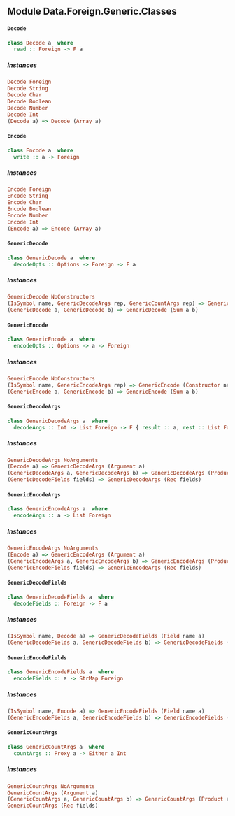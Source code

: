 ## Module Data.Foreign.Generic.Classes

#### `Decode`

``` purescript
class Decode a  where
  read :: Foreign -> F a
```

##### Instances
``` purescript
Decode Foreign
Decode String
Decode Char
Decode Boolean
Decode Number
Decode Int
(Decode a) => Decode (Array a)
```

#### `Encode`

``` purescript
class Encode a  where
  write :: a -> Foreign
```

##### Instances
``` purescript
Encode Foreign
Encode String
Encode Char
Encode Boolean
Encode Number
Encode Int
(Encode a) => Encode (Array a)
```

#### `GenericDecode`

``` purescript
class GenericDecode a  where
  decodeOpts :: Options -> Foreign -> F a
```

##### Instances
``` purescript
GenericDecode NoConstructors
(IsSymbol name, GenericDecodeArgs rep, GenericCountArgs rep) => GenericDecode (Constructor name rep)
(GenericDecode a, GenericDecode b) => GenericDecode (Sum a b)
```

#### `GenericEncode`

``` purescript
class GenericEncode a  where
  encodeOpts :: Options -> a -> Foreign
```

##### Instances
``` purescript
GenericEncode NoConstructors
(IsSymbol name, GenericEncodeArgs rep) => GenericEncode (Constructor name rep)
(GenericEncode a, GenericEncode b) => GenericEncode (Sum a b)
```

#### `GenericDecodeArgs`

``` purescript
class GenericDecodeArgs a  where
  decodeArgs :: Int -> List Foreign -> F { result :: a, rest :: List Foreign, next :: Int }
```

##### Instances
``` purescript
GenericDecodeArgs NoArguments
(Decode a) => GenericDecodeArgs (Argument a)
(GenericDecodeArgs a, GenericDecodeArgs b) => GenericDecodeArgs (Product a b)
(GenericDecodeFields fields) => GenericDecodeArgs (Rec fields)
```

#### `GenericEncodeArgs`

``` purescript
class GenericEncodeArgs a  where
  encodeArgs :: a -> List Foreign
```

##### Instances
``` purescript
GenericEncodeArgs NoArguments
(Encode a) => GenericEncodeArgs (Argument a)
(GenericEncodeArgs a, GenericEncodeArgs b) => GenericEncodeArgs (Product a b)
(GenericEncodeFields fields) => GenericEncodeArgs (Rec fields)
```

#### `GenericDecodeFields`

``` purescript
class GenericDecodeFields a  where
  decodeFields :: Foreign -> F a
```

##### Instances
``` purescript
(IsSymbol name, Decode a) => GenericDecodeFields (Field name a)
(GenericDecodeFields a, GenericDecodeFields b) => GenericDecodeFields (Product a b)
```

#### `GenericEncodeFields`

``` purescript
class GenericEncodeFields a  where
  encodeFields :: a -> StrMap Foreign
```

##### Instances
``` purescript
(IsSymbol name, Encode a) => GenericEncodeFields (Field name a)
(GenericEncodeFields a, GenericEncodeFields b) => GenericEncodeFields (Product a b)
```

#### `GenericCountArgs`

``` purescript
class GenericCountArgs a  where
  countArgs :: Proxy a -> Either a Int
```

##### Instances
``` purescript
GenericCountArgs NoArguments
GenericCountArgs (Argument a)
(GenericCountArgs a, GenericCountArgs b) => GenericCountArgs (Product a b)
GenericCountArgs (Rec fields)
```


